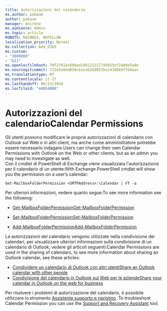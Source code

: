```yaml
---
title: Autorizzazioni del calendario
ms.author: pebaum
author: pebaum
manager: mnirkhe
ms.audience: Admin
ms.topic: article
ROBOTS: NOINDEX, NOFOLLOW
localization_priority: Normal
ms.collection: Adm_O365
ms.custom:
- "3800009"
- "611"
ms.openlocfilehash: 78f27014c60badc801212177dd455ef2a0de5a9e
ms.sourcegitcommit: 722e9a0ed058cb1eab2dd053be2418b60f7d4aac
ms.translationtype: MT
ms.contentlocale: it-IT
ms.lasthandoff: 06/23/2020
ms.locfileid: "44854008"
---
```

# <a name="calendar-permissions"></a><span data-ttu-id="601dc-102">Autorizzazioni del calendario</span><span class="sxs-lookup"><span data-stu-id="601dc-102">Calendar Permissions</span></span>

<span data-ttu-id="601dc-103">Gli utenti possono modificare le proprie autorizzazioni di calendario con Outlook sul Web o in altri client, ma anche come amministratore potrebbe essere necessario indagare.</span><span class="sxs-lookup"><span data-stu-id="601dc-103">Users can change their own Calendar Permissions with Outlook on the Web or other clients, but as an admin you may need to investigate as well.</span></span>  
<span data-ttu-id="601dc-104">Con il cmdlet di PowerShell di Exchange viene visualizzata l'autorizzazione per il calendario di un utente:</span><span class="sxs-lookup"><span data-stu-id="601dc-104">With Exchange PowerShell cmdlet will show you the permission on a user’s calendar:</span></span>

`Get-MailboxFolderPermission <SMTPAddress>:\Calendar | FT -a`

<span data-ttu-id="601dc-105">Per ulteriori informazioni, vedere quanto segue:</span><span class="sxs-lookup"><span data-stu-id="601dc-105">To see more information see the following:</span></span>

- [<span data-ttu-id="601dc-106">Get-MailboxFolderPermission</span><span class="sxs-lookup"><span data-stu-id="601dc-106">Get-MailboxFolderPermission</span></span>](https://docs.microsoft.com/powershell/module/exchange/get-mailboxfolderpermission?view=exchange-ps)

- [<span data-ttu-id="601dc-107">Set-MailboxFolderPermission</span><span class="sxs-lookup"><span data-stu-id="601dc-107">Set-MailboxFolderPermission</span></span>](https://docs.microsoft.com/powershell/module/exchange/set-mailboxfolderpermission?view=exchange-ps)

- [<span data-ttu-id="601dc-108">Add-MailboxFolderPermission</span><span class="sxs-lookup"><span data-stu-id="601dc-108">Add-MailboxFolderPermission</span></span>](https://office.visualstudio.com/DefaultCollection/MAX/_queries/query/Add-MailboxFolderPermission)

<span data-ttu-id="601dc-109">Le autorizzazioni del calendario vengono utilizzate nella condivisione dei calendari, per visualizzare ulteriori informazioni sulla condivisione di un calendario di Outlook, vedere gli articoli seguenti:</span><span class="sxs-lookup"><span data-stu-id="601dc-109">Calendar Permissions are used in the sharing of calendars, to see more information about sharing an Outlook calendar, see these articles:</span></span>

- [<span data-ttu-id="601dc-110">Condividere un calendario di Outlook con altri utenti</span><span class="sxs-lookup"><span data-stu-id="601dc-110">Share an Outlook calendar with other people</span></span>](https://support.office.com/article/353ed2c1-3ec5-449d-8c73-6931a0adab88)
- [<span data-ttu-id="601dc-111">Condivisione del calendario in Outlook sul Web per le aziende</span><span class="sxs-lookup"><span data-stu-id="601dc-111">Share your calendar in Outlook on the web for business</span></span>](https://support.office.com/article/7ecef8ae-139c-40d9-bae2-a23977ee58d5)

<span data-ttu-id="601dc-112">Per risolvere i problemi di autorizzazione del calendario, è possibile utilizzare lo strumento [Assistente supporto e ripristino](https://support.microsoft.com/office/e90bb691-c2a7-4697-a94f-88836856c72f) .</span><span class="sxs-lookup"><span data-stu-id="601dc-112">To troubleshoot Calendar Permission you can use the [Support and Recovery Assistant](https://support.microsoft.com/office/e90bb691-c2a7-4697-a94f-88836856c72f) tool.</span></span>
